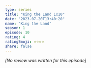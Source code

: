 ```yaml
---
type: series
title: "King the Land 1x10"
date: "2023-07-20T13:40:20"
name: "King the Land"
season: 1
episode: 10
rating: 4
ratingEmoji: ⭐️⭐️⭐️⭐️
share: false
---
```


_[No review was written for this episode]_
